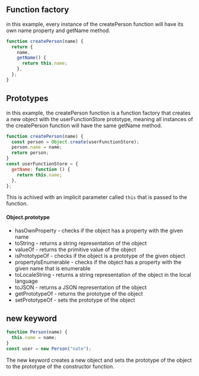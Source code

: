 ## Function factory

in this example, every instance of the createPerson function will have its own name property and getName method.

```js
function createPerson(name) {
  return {
    name,
    getName() {
      return this.name;
    },
  };
}
```

## Prototypes

in this example, the createPerson function is a function factory that creates a new object with the userFunctionStore prototype, meaning all instances of the createPerson function will have the same getName method.

```js
function createPerson(name) {
  const person = Object.create(userFunctionStore);
  person.name = name;
  return person;
}
const userFunctionStore = {
  getName: function () {
    return this.name;
  },
};
```

This is achived with an implicit parameter called `this` that is passed to the function.

#### Object.prototype

- hasOwnProperty - checks if the object has a property with the given name
- toString - returns a string representation of the object
- valueOf - returns the primitive value of the object
- isPrototypeOf - checks if the object is a prototype of the given object
- propertyIsEnumerable - checks if the object has a property with the given name that is enumerable
- toLocaleString - returns a string representation of the object in the local language
- toJSON - returns a JSON representation of the object
- getPrototypeOf - returns the prototype of the object
- setPrototypeOf - sets the prototype of the object

## new keyword

```js
function Person(name) {
  this.name = name;
}
const user = new Person("nate");
```

The new keyword creates a new object and sets the prototype of the object to the prototype of the constructor function.
